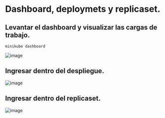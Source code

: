 # Dashboard, deploymets y replicaset.
## Levantar el dashboard y visualizar las cargas de trabajo.
```
minikube dashboard
```
![image](https://github.com/user-attachments/assets/a737bcc3-65f4-4b27-a590-58e2853fac7b)

## Ingresar dentro del despliegue.
![image](https://github.com/user-attachments/assets/8637d3e8-7d4c-4865-9120-a9a185011a0b)

## Ingresar dentro del replicaset.
![image](https://github.com/user-attachments/assets/c0f2f9e0-1032-4c8e-999c-6686c3aeaa1f)
